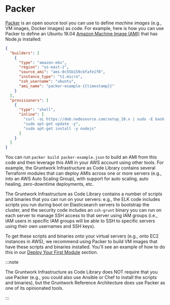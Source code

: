 # Packer

[Packer](https://www.packer.io) is an open source tool you can use to define _machine images_ (e.g., VM
images, Docker images) as code. For example, here is how you can use Packer to define an Ubuntu 18.04 [Amazon Machine Image (AMI)](https://docs.aws.amazon.com/AWSEC2/latest/UserGuide/AMIs.html) that has Node.js installed:

```json
{
  "builders": [
    {
      "type": "amazon-ebs",
      "region": "us-east-2",
      "source_ami": "ami-0c55b159cbfafe1f0",
      "instance_type": "t2.micro",
      "ssh_username": "ubuntu",
      "ami_name": "packer-example-{{timestamp}}"
    }
  ],
  "provisioners": [
    {
      "type": "shell",
      "inline": [
        "curl -sL https://deb.nodesource.com/setup_10.x | sudo -E bash -",
        "sudo apt-get update -y",
        "sudo apt-get install -y nodejs"
      ]
    }
  ]
}
```

You can run `packer build packer-example.json` to build an AMI from this code and then leverage this AMI in your AWS
account using other tools. For example, the Gruntwork Infrastructure as Code Library contains several Terraform modules that can
deploy AMIs across one or more servers (e.g., into an AWS Auto Scaling Group), with support for auto scaling, auto
healing, zero-downtime deployments, etc.

The Gruntwork Infrastructure as Code Library contains a number of scripts and binaries that you can run on your servers: e.g., the
ELK code includes scripts you run during boot on Elasticsearch servers to bootstrap the cluster, and the security code
includes an `ssh-grunt` binary you can run on each server to manage SSH access to that server using IAM groups (i.e.,
IAM users in specific IAM groups will be able to SSH to specific servers using their own usernames and SSH keys).

To get these scripts and binaries onto your virtual servers (e.g., onto EC2 instances in AWS), we recommend using Packer to build VM images that have these scripts and binaries installed. You'll see an
example of how to do this in our [Deploy Your First Module](/docs/intro/first-deployment/using-terraform-modules) section.

:::note

The Gruntwork Infrastructure as Code Library does NOT require that you use
Packer (e.g., you could also use Ansible or Chef to install the scripts and
binaries), but the Gruntwork Reference Architecture does use Packer as one of
its opinionated tools.

:::


<!-- ##DOCS-SOURCER-START
{"sourcePlugin":"local-copier","hash":"d16b6f182cf597868cdbdf684097bce0"}
##DOCS-SOURCER-END -->
